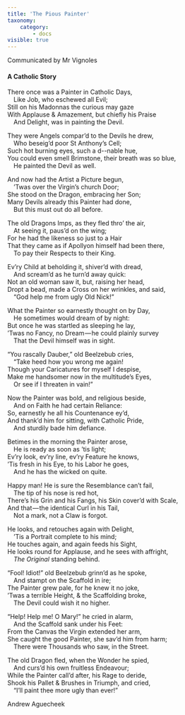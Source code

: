 ```yaml
---
title: 'The Pious Painter'
taxonomy:
    category:
        - docs
visible: true
---
```


<div class="author">Communicated by Mr Vignoles</div>

#### A Catholic Story  
  
There once was a Painter in Catholic Days,  
&emsp;Like Job, who eschewed all Evil;  
Still on his Madonnas the curious may gaze  
With Applause & Amazement, but chiefly his Praise  
&emsp;And Delight, was in painting the Devil.  
  
They were Angels compar’d to the Devils he drew,  
&emsp;Who beseig’d poor St Anthony’s Cell;  
Such hot burning eyes, such a d--nable hue,  
You could even smell Brimstone, their breath was so blue,  
&emsp;He painted the Devil as well.  
  
And now had the Artist a Picture begun,  
&emsp;’Twas over the Virgin’s church Door;  
She stood on the Dragon, embracing her Son;  
Many Devils already this Painter had done,  
&emsp;But this must out do all before.  
  
The old Dragons Imps, as they fled thro’ the air,  
&emsp;At seeing it, paus’d on the wing;  
For he had the likeness so just to a Hair  
That they came as if Apollyon himself had been there,  
&emsp;To pay their Respects to their King.  
  
Ev’ry Child at beholding it, shiver’d with dread,  
&emsp;And scream’d as he turn’d away quick:  
Not an old woman saw it, but, raising her head,  
Dropt a bead, made a Cross on her wrinkles, and said,  
&emsp;“God help me from ugly Old Nick!”  
   
What the Painter so earnestly thought on by Day,  
&emsp;He sometimes would dream of by night:  
But once he was startled as sleeping he lay,  
’Twas no Fancy, no Dream — he could plainly survey  
&emsp;That the Devil himself was in sight.  
  
“You rascally Dauber,” old Beelzebub cries,  
&emsp;“Take heed how you wrong me again!  
Though your Caricatures for myself I despise,  
Make me handsomer now in the multitude’s Eyes,  
&emsp;Or see if I threaten in vain!”  
  
Now the Painter was bold, and religious beside,  
&emsp;And on Faith he had certain Reliance:  
So, earnestly he all his Countenance ey’d,  
And thank’d him for sitting, with Catholic Pride,  
&emsp;And sturdily bade him defiance.  
  
Betimes in the morning the Painter arose,  
&emsp;He is ready as soon as ’tis light;  
Ev’ry look, ev’ry line, ev’ry Feature he knows,  
’Tis fresh in his Eye, to his Labor he goes,  
&emsp;And he has the wicked on quite.  
  
Happy man! He is sure the Resemblance can’t fail,  
&emsp;The tip of his nose is red hot,  
There’s his Grin and his Fangs, his Skin cover’d with Scale,  
And that — the identical Curl in his Tail,  
&emsp;Not a mark, not a Claw is forgot.  
  
He looks, and retouches again with Delight,  
&emsp;’Tis a Portrait complete to his mind;  
He touches again, and again feeds his Sight,  
He looks round for Applause, and he sees with affright,  
&emsp;*The Original* standing behind.  
  
“Fool! Idiot!” old Beelzebub grinn’d as he spoke,  
&emsp;And stampt on the Scaffold in ire;  
The Painter grew pale, for he knew it no joke,  
’Twas a terrible Height, & the Scaffolding broke,  
&emsp;The Devil could wish it no higher.  
  
“Help! Help me! O Mary!” he cried in alarm,  
&emsp;And the Scaffold sank under his Feet:  
From the Canvas the Virgin extended her arm,  
She caught the good Painter, she sav’d him from harm;  
&emsp;There were Thousands who saw, in the Street.  
  
The old Dragon fled, when the Wonder he spied,  
&emsp;And curs’d his own fruitless Endeavour;  
While the Painter call’d after, his Rage to deride,  
Shook his Pallet & Brushes in Triumph, and cried,  
&emsp;“I’ll paint thee more ugly than ever!”  
  
Andrew Aguecheek